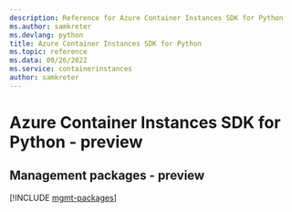 ```yaml
---
description: Reference for Azure Container Instances SDK for Python
ms.author: samkreter
ms.devlang: python
title: Azure Container Instances SDK for Python
ms.topic: reference
ms.data: 09/26/2022
ms.service: containerinstances
author: samkreter
---
```

# Azure Container Instances SDK for Python - preview

## Management packages - preview
[!INCLUDE [mgmt-packages](container-instances-mgmt-index.md)]